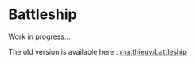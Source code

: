Battleship
==========

Work in progress...

The old version is available here : [matthieuy/battleship](https://github.com/matthieuy/battleship)

